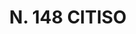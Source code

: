 ---
title: "N. 148 CITISO"
plant-name: "N. 148"
plant-number: "148"
plant-xml: "/assets/xml/plant148.xml"
plant-img1: "/assets/img/plant148_verso.jpg"
plant-img2: "/assets/img/plant148.jpg"
plant-title: "N. 148 CITISO"
plant-taxon-link: ""
plant-taxon-content: ""
layout: single-xml
---